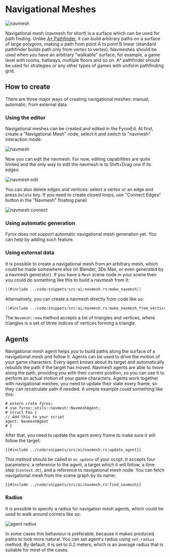 # Navigational Meshes

![navmesh](./navmesh.gif)

Navigational mesh (navmesh for short) is a surface which can be used for path finding. Unlike 
[A* Pathfinder](./pathfinding.md), it can build arbitrary paths on a surface of large polygons, making a path from 
point A to point B linear (standard pathfinder builds path only from vertex to vertex). Navmeshes should be used when
you have an arbitrary "walkable" surface, for example, a game level with rooms, hallways, multiple floors and so on. 
A* pathfinder should be used for strategies or any other types of games with uniform pathfinding grid.

## How to create

There are three major ways of creating navigational meshes: manual, automatic, from external data.

### Using the editor

Navigational meshes can be created and edited in the FyroxEd. At first, create a "Navigational Mesh" node, select it and
switch to "navmesh" interaction mode:

![navmesh](./navmesh.png)

Now you can edit the navmesh. For now, editing capabilities are quite limited and the only way to edit the navmesh is
to Shift+Drag one if its edges:

![navmesh edit](./navmesh_edit.gif)

You can also delete edges and vertices: select a vertex or an edge and press `Delete` key. If you need to create closed
loops, use "Connect Edges" button in the "Navmesh" floating panel:

![navmesh connect](./navmesh_connect.png)

### Using automatic generation

Fyrox does not support automatic navigational mesh generation yet. You can help by adding such feature.

### Using external data

It is possible to create a navigational mesh from an arbitrary mesh, which could be made somewhere else (in Blender,
3Ds Max, or even generated by a navmesh generator). If you have a `Mesh` scene node in your scene then you could do
something like this to build a navmesh from it:

```rust ,no_run
{{#include ../code/snippets/src/ai/navmesh.rs:make_navmesh}}
```

Alternatively, you can create a navmesh directly from code like so:

```rust ,no_run
{{#include ../code/snippets/src/ai/navmesh.rs:make_navmesh_from_vertices}}
```

The `Navmesh::new` method accepts a list of triangles and vertices, where triangles is a set of three indices of 
vertices forming a triangle.

## Agents

Navigational mesh agent helps you to build paths along the surface of a navigational mesh and follow it. Agents can be 
used to drive the motion of your game characters. Every agent knows about its target and automatically rebuilds the path
if the target has moved. Navmesh agents are able to move along the path, providing you with their current position, so you
can use it to perform an actual motion of your game characters. Agents work together with navigational meshes, you need
to update their state every frame, so they can recalculate path if needed. A simple example could something like this:

```rust,no_run
# extern crate fyrox;
# use fyrox::utils::navmesh::NavmeshAgent;
# struct Foo { 
// Add this to your script
agent: NavmeshAgent
# }
```

After that, you need to update the agent every frame to make sure it will follow the target:

```rust,no_run
{{#include ../code/snippets/src/ai/navmesh.rs:update_agent}}
```

This method should be called in `on_update` of your script. It accepts four parameters: a reference to the agent, a 
target which it will follow, a time step (`context.dt`), and a reference to navigational mesh node. You can fetch 
navigational mesh from the scene graph by its name:

```rust,no_run
{{#include ../code/snippets/src/ai/navmesh.rs:find_navmesh}}
```

### Radius

It is possible to specify a radius for navigation mesh agents, which could be used to walk around corners like so:

![agent radius](./agent_radius.gif)

In some cases this behaviour is preferable, because it makes produced paths to look more natural. You can set agent's
radius using `set_radius` method. By default, it is set to 0.2 meters, which is an average radius that is suitable for
most of the cases.